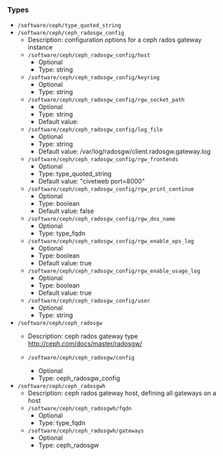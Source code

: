 
### Types

 - `/software/ceph/type_quoted_string`
 - `/software/ceph/ceph_radosgw_config`
    - Description:  configuration options for a ceph rados gateway instance 
    - `/software/ceph/ceph_radosgw_config/host`
        - Optional
        - Type: string
    - `/software/ceph/ceph_radosgw_config/keyring`
        - Optional
        - Type: string
    - `/software/ceph/ceph_radosgw_config/rgw_socket_path`
        - Optional
        - Type: string
        - Default value: 
    - `/software/ceph/ceph_radosgw_config/log_file`
        - Optional
        - Type: string
        - Default value: /var/log/radosgw/client.radosgw.gateway.log
    - `/software/ceph/ceph_radosgw_config/rgw_frontends`
        - Optional
        - Type: type_quoted_string
        - Default value: "civetweb port=8000"
    - `/software/ceph/ceph_radosgw_config/rgw_print_continue`
        - Optional
        - Type: boolean
        - Default value: false
    - `/software/ceph/ceph_radosgw_config/rgw_dns_name`
        - Optional
        - Type: type_fqdn
    - `/software/ceph/ceph_radosgw_config/rgw_enable_ops_log`
        - Optional
        - Type: boolean
        - Default value: true
    - `/software/ceph/ceph_radosgw_config/rgw_enable_usage_log`
        - Optional
        - Type: boolean
        - Default value: true
    - `/software/ceph/ceph_radosgw_config/user`
        - Optional
        - Type: string
 - `/software/ceph/ceph_radosgw`
    - Description:  ceph rados gateway type
http://ceph.com/docs/master/radosgw/

    - `/software/ceph/ceph_radosgw/config`
        - Optional
        - Type: ceph_radosgw_config
 - `/software/ceph/ceph_radosgwh`
    - Description:  ceph rados gateway host, defining all gateways on a host 
    - `/software/ceph/ceph_radosgwh/fqdn`
        - Optional
        - Type: type_fqdn
    - `/software/ceph/ceph_radosgwh/gateways`
        - Optional
        - Type: ceph_radosgw
